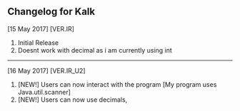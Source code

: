 Changelog for Kalk
---------------------------------------------
[15 May 2017] [VER.IR]
1. Initial Release 
2. Doesnt work with decimal as i am currently using int
---------------------------------------------
[16 May 2017] [VER.IR_U2]
1. [NEW!] Users can now interact with the program [My program uses Java.util.scanner]
2. [NEW!] Users can now use decimals, <changed int to float>